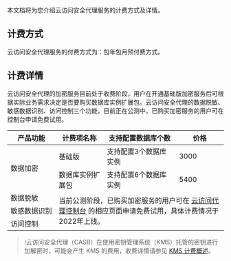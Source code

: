 本文档将为您介绍云访问安全代理服务的计费方式及详情。

## 计费方式

云访问安全代理服务的付费方式为：包年包月预付费方式。

## 计费详情
云访问安全代理的加密服务目前处于收费阶段，用户在开通基础版加密服务后可根据实际业务需求决定是否要购买数据库实例扩展包。云访问安全代理的数据脱敏、敏感数据识别、访问控制三个功能，目前正在公测中，已购买加密服务的用户可在控制台申请免费试用。
<table>
<thead>
<tr>
<th width="20%">产品功能</th>
<th width="20%">计费项名称</th>
<th width="30%">支持配置数据库个数</th>
<th width="20%">价格</th>
</tr>
</thead>
<tbody><tr>
 <td  rowspan=2 >数据加密</td>
 <td>基础版</td>
<td>支持配置3个数据库实例</td>
<td>3000</td>
</tr>
<tr>
<td>数据库实例扩展包</td>
<td>支持配置6个数据库实例</td>
<td>5400</td>
</tr>
<tr>
<td>数据脱敏</td>
<td colspan=3 and rowspan=3>当前公测阶段，已购买加密服务的用户可在 <a href="https://console.cloud.tencent.com/casb">云访问代理控制台</a> 的相应页面申请免费试用，具体计费情况于2022年上线。</td>
</tr>
<tr>
<td>敏感数据识别</td>
</tr>
<tr>
<td>访问控制</td>
</tr>
</tbody></table>


>!云访问安全代理（CASB）在使用密钥管理系统（KMS）托管的密钥进行加解密时，可能会产生 KMS 的费用，收费详情请参见 [KMS 计费概述](https://cloud.tencent.com/document/product/573/34388)。
